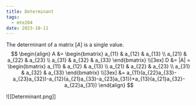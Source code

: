 ```yaml
---
title: Determinant
tags:
  - mte204
date: 2023-10-11
---
```

The determinant of a matrix $[A]$ is a single value.
$$
\begin{align}
A &= \begin{bmatrix}
a_{11} & a_{12} & a_{13} \\
a_{21} & a_{22} & a_{23} \\
a_{31} & a_{32} & a_{33}
\end{bmatrix} \\[3ex]
D &= |A| = \begin{bmatrix}
a_{11} & a_{12} & a_{13} \\
a_{21} & a_{22} & a_{23} \\
a_{31} & a_{32} & a_{33}
\end{bmatrix} \\[3ex]
&= a_{11}(a_{22}a_{33}-a_{23}a_{32})-a_{12}(a_{21}a_{33}-a_{23}a_{31})+a_{13}(a_{21}a_{32}-a_{22}a_{31})
\end{align}
$$

![[Determinant.png]]